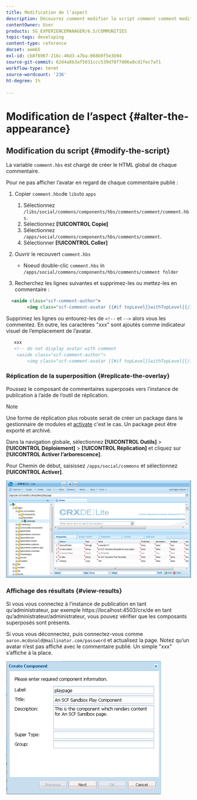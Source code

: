 ```yaml
---
title: Modification de l’aspect
description: Découvrez comment modifier le script comment comment modifier le script comment.hbs responsable de la création du HTML global de chaque commentaire dans Adobe Experience Manager Communities.
contentOwner: User
products: SG_EXPERIENCEMANAGER/6.5/COMMUNITIES
topic-tags: developing
content-type: reference
docset: aem65
exl-id: cb8f6967-216c-46d3-a7ba-068b0f5e3b94
source-git-commit: 62d4a8b3af5031ccc539d78f7d06a8cd1fec7af1
workflow-type: tm+mt
source-wordcount: '236'
ht-degree: 1%

---
```


# Modification de l’aspect {#alter-the-appearance}

## Modification du script {#modify-the-script}

La variable `comment.hbs` est chargé de créer le HTML global de chaque commentaire.

Pour ne pas afficher l’avatar en regard de chaque commentaire publié :

1. Copier `comment.hbs`de `libs`to `apps`

   1. Sélectionnez `/libs/social/commons/components/hbs/comments/comment/comment.hbs`.
   1. Sélectionnez **[!UICONTROL Copie]**
   1. Sélectionnez `/apps/social/commons/components/hbs/comments/comment`.
   1. Sélectionner **[!UICONTROL Coller]**

1. Ouvrir le recouvert `comment.hbs`

   * Noeud double-clic `comment.hbs` in `/apps/social/commons/components/hbs/comments/comment folder`

1. Recherchez les lignes suivantes et supprimez-les ou mettez-les en commentaire :

```xml
  <aside class="scf-comment-author">
        <img class="scf-comment-avatar {{#if topLevel}}withTopLevel{{/if}}" src="{{author.avatarUrl}}"></img>
```

Supprimez les lignes ou entourez-les de `<!--` et `-->` alors vous les commentez. En outre, les caractères &quot;xxx&quot; sont ajoutés comme indicateur visuel de l’emplacement de l’avatar.

```xml
   xxx
   <!-- do not display avatar with comment
    <aside class="scf-comment-author">
        <img class="scf-comment-avatar {{#if topLevel}}withTopLevel{{/if}}" src="{{author.avatarUrl}}"></img>
```

### Réplication de la superposition {#replicate-the-overlay}

Poussez le composant de commentaires superposés vers l’instance de publication à l’aide de l’outil de réplication.

>[!NOTE]
>
>Une forme de réplication plus robuste serait de créer un package dans le gestionnaire de modules et [activate](/help/sites-administering/package-manager.md#replicating-packages) c&#39;est le cas. Un package peut être exporté et archivé.

Dans la navigation globale, sélectionnez **[!UICONTROL Outils]** > **[!UICONTROL Déploiement]** > **[!UICONTROL Réplication]** et cliquez sur **[!UICONTROL Activer l’arborescence]**.

Pour Chemin de début, saisissez `/apps/social/commons` et sélectionnez **[!UICONTROL Activer]**.

![verify-content-template](assets/verify-content-template.png)

### Affichage des résultats {#view-results}

Si vous vous connectez à l’instance de publication en tant qu’administrateur, par exemple https://localhost:4503/crx/de en tant qu’administrateur/administrateur, vous pouvez vérifier que les composants superposés sont présents.

Si vous vous déconnectez, puis connectez-vous comme `aaron.mcdonald@mailinator.com/password` et actualisez la page. Notez qu’un avatar n’est pas affiché avec le commentaire publié. Un simple &quot;xxx&quot; s’affiche à la place.

![create-template-component](assets/create-template-component.png)
